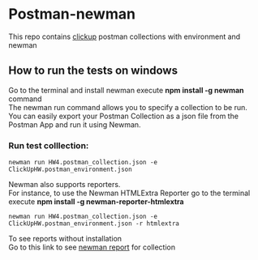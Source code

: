 # Postman-newman
This repo contains [clickup](https://app.clickup.com/?fromLanding=true) postman collections with environment and newman

## How to run the tests on windows
Go to the terminal and install newman execute **npm install -g newman** command  
The newman run command allows you to specify a collection to be run.  
You can easily export your Postman Collection as a json file from the Postman App and run it using Newman.
### Run test colllection:
```
newman run HW4.postman_collection.json -e ClickUpHW.postman_environment.json
```
Newman also supports reporters.  
For instance, to use the Newman HTMLExtra Reporter go to the terminal execute **npm install -g newman-reporter-htmlextra**
```
newman run HW4.postman_collection.json -e ClickUpHW.postman_environment.json -r htmlextra
```
To see reports without installation  
Go to this link to see [newman report](https://leraroy.github.io/postman-newman/) for collection
